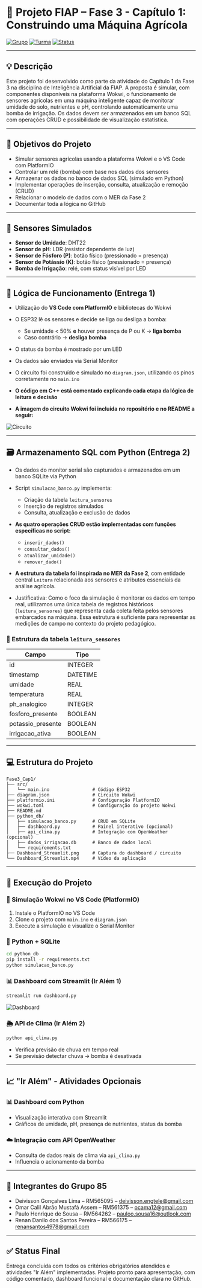 # 🌾 Projeto FIAP – Fase 3 - Capítulo 1: Construindo uma Máquina Agrícola

[![Grupo](https://img.shields.io/badge/Grupo-085-green)]()
[![Turma](https://img.shields.io/badge/Turma-1TIAOB%2F2025-blue)]()
[![Status](https://img.shields.io/badge/Status-Concluído-success)]()

---

## 💡 Descrição

Este projeto foi desenvolvido como parte da atividade do Capítulo 1 da Fase 3 na disciplina de Inteligência Artificial da FIAP. A proposta é simular, com componentes disponíveis na plataforma Wokwi, o funcionamento de sensores agrícolas em uma máquina inteligente capaz de monitorar umidade do solo, nutrientes e pH, controlando automaticamente uma bomba de irrigação. Os dados devem ser armazenados em um banco SQL com operações CRUD e possibilidade de visualização estatística.

---

## 🎯 Objetivos do Projeto

* Simular sensores agrícolas usando a plataforma Wokwi e o VS Code com PlatformIO
* Controlar um relé (bomba) com base nos dados dos sensores
* Armazenar os dados no banco de dados SQL (simulado em Python)
* Implementar operações de inserção, consulta, atualização e remoção (CRUD)
* Relacionar o modelo de dados com o MER da Fase 2
* Documentar toda a lógica no GitHub

---

## 🔌 Sensores Simulados

* **Sensor de Umidade**: DHT22
* **Sensor de pH**: LDR (resistor dependente de luz)
* **Sensor de Fósforo (P)**: botão físico (pressionado = presença)
* **Sensor de Potássio (K)**: botão físico (pressionado = presença)
* **Bomba de Irrigação**: relé, com status visível por LED

---

## 🧠 Lógica de Funcionamento (Entrega 1)

* Utilização do **VS Code com PlatformIO** e bibliotecas do Wokwi
* O ESP32 lê os sensores e decide se liga ou desliga a bomba:

  * Se umidade < 50% **e** houver presença de P ou K → **liga bomba**
  * Caso contrário → **desliga bomba**
* O status da bomba é mostrado por um LED
* Os dados são enviados via Serial Monitor
* O circuito foi construído e simulado no `diagram.json`, utilizando os pinos corretamente no `main.ino`
* **O código em C++ está comentado explicando cada etapa da lógica de leitura e decisão**
* **A imagem do circuito Wokwi foi incluída no repositório e no README a seguir:**

![Circuito](./CIRCUITO_ESP32.png)

---

## 🗃️ Armazenamento SQL com Python (Entrega 2)

* Os dados do monitor serial são capturados e armazenados em um banco SQLite via Python
* Script `simulacao_banco.py` implementa:

  * Criação da tabela `leitura_sensores`
  * Inserção de registros simulados
  * Consulta, atualização e exclusão de dados
* **As quatro operações CRUD estão implementadas com funções específicas no script:**

  * `inserir_dados()`
  * `consultar_dados()`
  * `atualizar_umidade()`
  * `remover_dado()`
* **A estrutura da tabela foi inspirada no MER da Fase 2**, com entidade central `Leitura` relacionada aos sensores e atributos essenciais da análise agrícola.
* Justificativa: Como o foco da simulação é monitorar os dados em tempo real, utilizamos uma única tabela de registros históricos (`leitura_sensores`) que representa cada coleta feita pelos sensores embarcados na máquina. Essa estrutura é suficiente para representar as medições de campo no contexto do projeto pedagógico.

### 🧾 Estrutura da tabela `leitura_sensores`

| Campo              | Tipo     |
| ------------------ | -------- |
| id                 | INTEGER  |
| timestamp          | DATETIME |
| umidade            | REAL     |
| temperatura        | REAL     |
| ph\_analogico      | INTEGER  |
| fosforo\_presente  | BOOLEAN  |
| potassio\_presente | BOOLEAN  |
| irrigacao\_ativa   | BOOLEAN  |

---

## 💻 Estrutura do Projeto

```
Fase3_Cap1/
├── src/
│   └── main.ino                # Código ESP32
├── diagram.json                # Circuito Wokwi
├── platformio.ini              # Configuração PlatformIO
├── wokwi.toml                  # Configuração do projeto Wokwi
├── README.md
├── python_db/
│   ├── simulacao_banco.py      # CRUD em SQLite
│   ├── dashboard.py            # Painel interativo (opcional)
│   ├── api_clima.py            # Integração com OpenWeather (opcional)
│   ├── dados_irrigacao.db      # Banco de dados local
│   └── requirements.txt
├── Dashboard_Streamlit.png     # Captura do dashboard / circuito
└── Dashboard_Streamlit.mp4     # Vídeo da aplicação
```

---

## 🚀 Execução do Projeto

### 🔧 Simulação Wokwi no VS Code (PlatformIO)

1. Instale o PlatformIO no VS Code
2. Clone o projeto com `main.ino` e `diagram.json`
3. Execute a simulação e visualize o Serial Monitor

### 🐍 Python + SQLite

```bash
cd python_db
pip install -r requirements.txt
python simulacao_banco.py
```

### 📊 Dashboard com Streamlit (Ir Além 1)

```bash
streamlit run dashboard.py
```
![Dashboard](./Dashboard_Streamlit.png)

### 🌦️ API de Clima (Ir Além 2)

```bash
python api_clima.py
```

* Verifica previsão de chuva em tempo real
* Se previsão detectar chuva → bomba é desativada

---

## 📈 "Ir Além" - Atividades Opcionais

### 📊 Dashboard com Python

* Visualização interativa com Streamlit
* Gráficos de umidade, pH, presença de nutrientes, status da bomba

### ☁️ Integração com API OpenWeather

* Consulta de dados reais de clima via `api_clima.py`
* Influencia o acionamento da bomba

---

## 👥 Integrantes do Grupo 85

* Deivisson Gonçalves Lima – RM565095 – [deivisson.engtele@gmail.com](mailto:deivisson.engtele@gmail.com)
* Omar Calil Abrão Mustafá Assem – RM561375 – [ocama12@gmail.com](mailto:ocama12@gmail.com)
* Paulo Henrique de Sousa – RM564262 – [pauloo.sousa16@outlook.com](mailto:pauloo.sousa16@outlook.com)
* Renan Danilo dos Santos Pereira – RM566175 – [renansantos4978@gmail.com](mailto:renansantos4978@gmail.com)

---

## ✅ Status Final

Entrega concluída com todos os critérios obrigatórios atendidos e atividades "Ir Além" implementadas. Projeto pronto para apresentação, com código comentado, dashboard funcional e documentação clara no GitHub.
